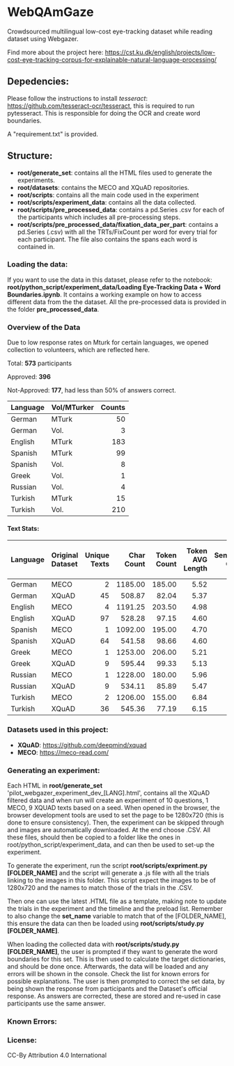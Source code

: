 # WebQAmGaze


Crowdsourced multilingual low-cost eye-tracking dataset while reading dataset using Webgazer. 

Find more about the project here: https://cst.ku.dk/english/projects/low-cost-eye-tracking-corpus-for-explainable-natural-language-processing/

## Depedencies:

Please follow the instructions to install *tesseract*: https://github.com/tesseract-ocr/tesseract, this is required to run pytesseract. This is responsible for doing the OCR and create word boundaries. 

A "requirement.txt" is provided.

## Structure:

- **root/generate_set**: contains all the HTML files used to generate the experiments. 
- **root/datasets**: contains the MECO and XQuAD repositories.
- **root/scripts**: contains all the main code used in the experiment
- **root/scripts/experiment_data**: contains all the data collected.
- **root/scripts/pre_processed_data**: contains a pd.Series .csv for each of the participants which includes all pre-processing steps.
- **root/scripts/pre_processed_data/fixation_data_per_part**: contains a pd.Series (.csv) with all the TRTs/FixCount per word for every trial for each participant. The file also contains the spans each word is contained in.

### Loading the data:

If you want to use the data in this dataset, please refer to the notebook: **root/python_script/experiment_data/Loading Eye-Tracking Data + Word Boundaries.ipynb**. It contains a working example on how to access different data from the the dataset. All the pre-processed data is provided in the folder **pre_processed_data**. 

### Overview of the Data

Due to low response rates on Mturk for certain languages, we opened collection to volunteers, which are reflected here.

Total: **573** participants

Approved: **396**

Not-Approved: **177**, had less than 50% of answers correct.


|Language|Vol/MTurker|   Counts  |
|:-------|---------|------------:|
| German  |  MTurk |          50 |
| German  |  Vol.  |           3 |
| English |  MTurk |         183 |
| Spanish |  MTurk |          99 |
| Spanish |  Vol.  |           8 |
| Greek   |  Vol.  |           1 |
| Russian |  Vol.  |           4 |
| Turkish |  MTurk |          15 |
| Turkish |  Vol.  |         210 |

#### Text Stats:

| Language|Original Dataset| Unique Texts | Char Count   |   Token Count |   Token AVG Length |   Sentence Count |Average Token per Sentence|                       
|:-------|:----------------|-------------:|-------------:|--------------:|-------------------:|-----------------:|---------------------------:|   
|German  | MECO            |            2 |      1185.00    |        185.00    |               5.52 |             9.00    |                        20.72 |
|German  | XQuAD           |           45 |       508.87 |         82.04 |               5.37 |             3.22 |                        29.10  |
|English | MECO            |            4 |      1191.25 |        203.50  |               4.98 |             8.25 |                        24.70  |
|English | XQuAD           |           97 |       528.28 |         97.15 |               4.60  |             3.43 |                        32.60  |
|Spanish | MECO            |            1 |      1092.00    |        195.00    |               4.70  |             8.00    |                        24.38 |
|Spanish | XQuAD           |           64 |       541.58 |         98.66 |               4.60  |             3.19 |                        34.47 |
|Greek   | MECO            |            1 |      1253.00    |        206.00    |               5.21 |             8.00    |                        25.75 |
|Greek   | XQuAD           |            9 |       595.44 |         99.33 |               5.13 |             3.22 |                        33.75 |
|Russian | MECO            |            1 |      1228.00    |        180.00    |               5.96 |             8.00    |                        22.50  |
|Russian | XQuAD           |            9 |       534.11 |         85.89 |               5.47 |             3.44 |                        27.14 |
|Turkish | MECO            |            2 |      1206.00    |        155.00    |               6.84 |             8.00    |                        19.38 |
|Turkish | XQuAD           |           36 |       545.36 |         77.19 |               6.15 |             3.86 |                        21.69 |

### Datasets used in this project:

- **XQuAD**: https://github.com/deepmind/xquad
- **MECO**: https://meco-read.com/ 

### Generating an experiment:

Each HTML in **root/generate_set** 'pilot_webgazer_experiment_dev_[LANG].html', contains all the XQuAD filtered data and when run will create an experiment of 10 questions, 1 MECO, 9 XQUAD texts based on a seed. When opened in the browser, the browser development tools are used to set the page to be 1280x720 (this is done to ensure consistency). Then, the experiment can be skipped through and images are automatically downloaded. At the end choose .CSV. All these files, should then be copied to a folder like the ones in root/python_script/experiment_data, and can then be used to set-up the experiment.

To generate the experiment, run the script **root/scripts/expriment.py [FOLDER_NAME]** and the script will generate a .js file with all the trials linking to the images in this folder. This script expect the images to be of 1280x720 and the names to match those of the trials in the .CSV.

Then one can use the latest .HTML file as a template, making note to update the trials in the experiment and the timeline and the preload list. Remember to also change the **set_name** variable to match that of the [FOLDER_NAME], this ensure the data can then be loaded using **root/scripts/study.py [FOLDER_NAME]**. 

When loading the collected data with **root/scripts/study.py [FOLDER_NAME]**, the user is prompted if they want to generate the word boundaries for this set. This is then used to calculate the target dictionaries, and should be done once. Afterwards, the data will be loaded and any errors will be shown in the console. Check the list for known errors for possible explanations. The user is then prompted to correct the set data, by being shown the response from participants and the Dataset's official response. As answers are corrected, these are stored and re-used in case participants use the same answer. 

### Known Errors:

### License:

CC-By Attribution 4.0 International
